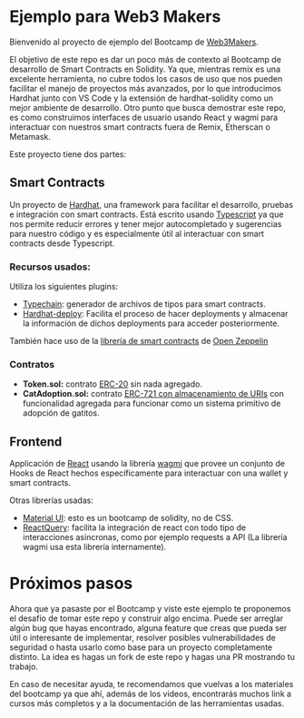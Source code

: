 # Ejemplo para Web3 Makers

Bienvenido al proyecto de ejemplo del Bootcamp de [Web3Makers](https://web3makers.org).

El objetivo de este repo es dar un poco más de contexto al Bootcamp de desarrollo de Smart Contracts en Solidity. Ya que, mientras remix es una excelente herramienta, no cubre todos los casos de uso que nos pueden facilitar el manejo de proyectos más avanzados, por lo que introducimos Hardhat junto con VS Code y la extensión de hardhat-solidity como un mejor ambiente de desarrollo.
Otro punto que busca demostrar este repo, es como construimos interfaces de usuario usando React y wagmi para interactuar con nuestros smart contracts fuera de Remix, Etherscan o Metamask.

Este proyecto tiene dos partes:

## Smart Contracts
Un proyecto de [Hardhat](https://hardhat.org), una framework para facilitar el desarrollo, pruebas e integración con smart contracts. Está escrito usando [Typescript](https://www.typescriptlang.org/) ya que nos permite reducir errores y tener mejor autocompletado y sugerencias para nuestro código y es especialmente útil al interactuar con smart contracts desde Typescript.


### Recursos usados:

Utiliza los siguientes plugins:
- [Typechain](https://github.com/dethcrypto/TypeChain): generador de archivos de tipos para smart contracts.
- [Hardhat-deploy](https://github.com/wighawag/hardhat-deploy): Facilita el proceso de hacer deployments y almacenar la información de dichos deployments para acceder posteriormente.

También hace uso de la [librería de smart contracts](https://docs.openzeppelin.com/contracts/4.x/) de [Open Zeppelin](https://www.openzeppelin.com/)

### Contratos
- **Token.sol:** contrato [ERC-20](https://docs.openzeppelin.com/contracts/4.x/erc20) sin nada agregado.
- **CatAdoption.sol:** contrato [ERC-721 con almacenamiento de URIs](https://docs.openzeppelin.com/contracts/4.x/api/token/erc721#ERC721URIStorage) con funcionalidad agregada para funcionar como un sistema primitivo de adopción de gatitos.

## Frontend
Applicación de [React](https://reactjs.org/) usando la librería [wagmi](https://wagmi.sh/) que provee un conjunto de Hooks de React hechos específicamente para interactuar con una wallet y smart contracts.

Otras librerías usadas:
- [Material UI](https://mui.com/): esto es un bootcamp de solidity, no de CSS.
- [ReactQuery](https://react-query-v3.tanstack.com/): facilita la integración de react con todo tipo de interacciones asíncronas, como por ejemplo requests a API (La librería wagmi usa esta librería internamente).

# Próximos pasos
Ahora que ya pasaste por el Bootcamp y viste este ejemplo te proponemos el desafío de tomar este repo y construir algo encima. Puede ser arreglar algún bug que hayas encontrado, alguna feature que creas que pueda ser útil o interesante de implementar, resolver posibles vulnerabilidades de seguridad o hasta usarlo como base para un proyecto completamente distinto.
La idea es hagas un fork de este repo y hagas una PR mostrando tu trabajo.

En caso de necesitar ayuda, te recomendamos que vuelvas a los materiales del bootcamp ya que ahí, además de los videos, encontrarás muchos link a cursos más completos y a la documentación de las herramientas usadas.
